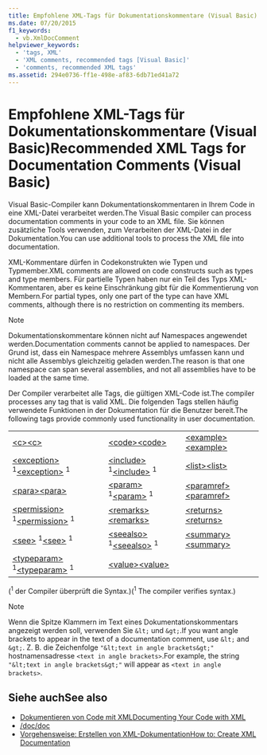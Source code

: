 ```yaml
---
title: Empfohlene XML-Tags für Dokumentationskommentare (Visual Basic)
ms.date: 07/20/2015
f1_keywords:
  - vb.XmlDocComment
helpviewer_keywords:
  - 'tags, XML'
  - 'XML comments, recommended tags [Visual Basic]'
  - 'comments, recommended XML tags'
ms.assetid: 294e0736-ff1e-498e-af83-6db71ed41a72
---
```

# <a name="recommended-xml-tags-for-documentation-comments-visual-basic"></a><span data-ttu-id="e5aa0-102">Empfohlene XML-Tags für Dokumentationskommentare (Visual Basic)</span><span class="sxs-lookup"><span data-stu-id="e5aa0-102">Recommended XML Tags for Documentation Comments (Visual Basic)</span></span>
<span data-ttu-id="e5aa0-103">Visual Basic-Compiler kann Dokumentationskommentaren in Ihrem Code in eine XML-Datei verarbeitet werden.</span><span class="sxs-lookup"><span data-stu-id="e5aa0-103">The Visual Basic compiler can process documentation comments in your code to an XML file.</span></span> <span data-ttu-id="e5aa0-104">Sie können zusätzliche Tools verwenden, zum Verarbeiten der XML-Datei in der Dokumentation.</span><span class="sxs-lookup"><span data-stu-id="e5aa0-104">You can use additional tools to process the XML file into documentation.</span></span>  
  
 <span data-ttu-id="e5aa0-105">XML-Kommentare dürfen in Codekonstrukten wie Typen und Typmember.</span><span class="sxs-lookup"><span data-stu-id="e5aa0-105">XML comments are allowed on code constructs such as types and type members.</span></span> <span data-ttu-id="e5aa0-106">Für partielle Typen haben nur ein Teil des Typs XML-Kommentaren, aber es keine Einschränkung gibt für die Kommentierung von Membern.</span><span class="sxs-lookup"><span data-stu-id="e5aa0-106">For partial types, only one part of the type can have XML comments, although there is no restriction on commenting its members.</span></span>  
  
> [!NOTE]
>  <span data-ttu-id="e5aa0-107">Dokumentationskommentare können nicht auf Namespaces angewendet werden.</span><span class="sxs-lookup"><span data-stu-id="e5aa0-107">Documentation comments cannot be applied to namespaces.</span></span> <span data-ttu-id="e5aa0-108">Der Grund ist, dass ein Namespace mehrere Assemblys umfassen kann und nicht alle Assemblys gleichzeitig geladen werden.</span><span class="sxs-lookup"><span data-stu-id="e5aa0-108">The reason is that one namespace can span several assemblies, and not all assemblies have to be loaded at the same time.</span></span>  
  
 <span data-ttu-id="e5aa0-109">Der Compiler verarbeitet alle Tags, die gültigen XML-Code ist.</span><span class="sxs-lookup"><span data-stu-id="e5aa0-109">The compiler processes any tag that is valid XML.</span></span> <span data-ttu-id="e5aa0-110">Die folgenden Tags stellen häufig verwendete Funktionen in der Dokumentation für die Benutzer bereit.</span><span class="sxs-lookup"><span data-stu-id="e5aa0-110">The following tags provide commonly used functionality in user documentation.</span></span>  
  
||||  
|---|---|---|  
|[<span data-ttu-id="e5aa0-111">\<c></span><span class="sxs-lookup"><span data-stu-id="e5aa0-111">\<c></span></span>](../../../visual-basic/language-reference/xmldoc/c.md)|[<span data-ttu-id="e5aa0-112">\<code></span><span class="sxs-lookup"><span data-stu-id="e5aa0-112">\<code></span></span>](../../../visual-basic/language-reference/xmldoc/code.md)|[<span data-ttu-id="e5aa0-113">\<example></span><span class="sxs-lookup"><span data-stu-id="e5aa0-113">\<example></span></span>](../../../visual-basic/language-reference/xmldoc/example.md)|  
|<span data-ttu-id="e5aa0-114">[\<exception>](../../../visual-basic/language-reference/xmldoc/exception.md) <sup>1</sup></span><span class="sxs-lookup"><span data-stu-id="e5aa0-114">[\<exception>](../../../visual-basic/language-reference/xmldoc/exception.md) <sup>1</sup></span></span>|<span data-ttu-id="e5aa0-115">[\<include>](../../../visual-basic/language-reference/xmldoc/include.md) <sup>1</sup></span><span class="sxs-lookup"><span data-stu-id="e5aa0-115">[\<include>](../../../visual-basic/language-reference/xmldoc/include.md) <sup>1</sup></span></span>|[<span data-ttu-id="e5aa0-116">\<list></span><span class="sxs-lookup"><span data-stu-id="e5aa0-116">\<list></span></span>](../../../visual-basic/language-reference/xmldoc/list.md)|  
|[<span data-ttu-id="e5aa0-117">\<para></span><span class="sxs-lookup"><span data-stu-id="e5aa0-117">\<para></span></span>](../../../visual-basic/language-reference/xmldoc/para.md)|<span data-ttu-id="e5aa0-118">[\<param>](../../../visual-basic/language-reference/xmldoc/param.md) <sup>1</sup></span><span class="sxs-lookup"><span data-stu-id="e5aa0-118">[\<param>](../../../visual-basic/language-reference/xmldoc/param.md) <sup>1</sup></span></span>|[<span data-ttu-id="e5aa0-119">\<paramref></span><span class="sxs-lookup"><span data-stu-id="e5aa0-119">\<paramref></span></span>](../../../visual-basic/language-reference/xmldoc/paramref.md)|  
|<span data-ttu-id="e5aa0-120">[\<permission>](../../../visual-basic/language-reference/xmldoc/permission.md) <sup>1</sup></span><span class="sxs-lookup"><span data-stu-id="e5aa0-120">[\<permission>](../../../visual-basic/language-reference/xmldoc/permission.md) <sup>1</sup></span></span>|[<span data-ttu-id="e5aa0-121">\<remarks></span><span class="sxs-lookup"><span data-stu-id="e5aa0-121">\<remarks></span></span>](../../../visual-basic/language-reference/xmldoc/remarks.md)|[<span data-ttu-id="e5aa0-122">\<returns></span><span class="sxs-lookup"><span data-stu-id="e5aa0-122">\<returns></span></span>](../../../visual-basic/language-reference/xmldoc/returns.md)|  
|<span data-ttu-id="e5aa0-123">[\<see>](../../../visual-basic/language-reference/xmldoc/see.md) <sup>1</sup></span><span class="sxs-lookup"><span data-stu-id="e5aa0-123">[\<see>](../../../visual-basic/language-reference/xmldoc/see.md) <sup>1</sup></span></span>|<span data-ttu-id="e5aa0-124">[\<seealso>](../../../visual-basic/language-reference/xmldoc/seealso.md) <sup>1</sup></span><span class="sxs-lookup"><span data-stu-id="e5aa0-124">[\<seealso>](../../../visual-basic/language-reference/xmldoc/seealso.md) <sup>1</sup></span></span>|[<span data-ttu-id="e5aa0-125">\<summary></span><span class="sxs-lookup"><span data-stu-id="e5aa0-125">\<summary></span></span>](../../../visual-basic/language-reference/xmldoc/summary.md)|  
|<span data-ttu-id="e5aa0-126">[\<typeparam>](../../../visual-basic/language-reference/xmldoc/typeparam.md) <sup>1</sup></span><span class="sxs-lookup"><span data-stu-id="e5aa0-126">[\<typeparam>](../../../visual-basic/language-reference/xmldoc/typeparam.md) <sup>1</sup></span></span>|[<span data-ttu-id="e5aa0-127">\<value></span><span class="sxs-lookup"><span data-stu-id="e5aa0-127">\<value></span></span>](../../../visual-basic/language-reference/xmldoc/value.md)||  
  
 <span data-ttu-id="e5aa0-128">(<sup>1</sup> der Compiler überprüft die Syntax.)</span><span class="sxs-lookup"><span data-stu-id="e5aa0-128">(<sup>1</sup> The compiler verifies syntax.)</span></span>  
  
> [!NOTE]
>  <span data-ttu-id="e5aa0-129">Wenn die Spitze Klammern im Text eines Dokumentationskommentars angezeigt werden soll, verwenden Sie `&lt;` und `&gt;`.</span><span class="sxs-lookup"><span data-stu-id="e5aa0-129">If you want angle brackets to appear in the text of a documentation comment, use `&lt;` and `&gt;`.</span></span> <span data-ttu-id="e5aa0-130">Z. B. die Zeichenfolge `"&lt;text in angle brackets&gt;"` hostnamensadresse `<text in angle brackets>`.</span><span class="sxs-lookup"><span data-stu-id="e5aa0-130">For example, the string `"&lt;text in angle brackets&gt;"` will appear as `<text in angle brackets>`.</span></span>  
  
## <a name="see-also"></a><span data-ttu-id="e5aa0-131">Siehe auch</span><span class="sxs-lookup"><span data-stu-id="e5aa0-131">See also</span></span>
- [<span data-ttu-id="e5aa0-132">Dokumentieren von Code mit XML</span><span class="sxs-lookup"><span data-stu-id="e5aa0-132">Documenting Your Code with XML</span></span>](../../../visual-basic/programming-guide/program-structure/documenting-your-code-with-xml.md)
- [<span data-ttu-id="e5aa0-133">/doc</span><span class="sxs-lookup"><span data-stu-id="e5aa0-133">/doc</span></span>](../../../visual-basic/reference/command-line-compiler/doc.md)
- [<span data-ttu-id="e5aa0-134">Vorgehensweise: Erstellen von XML-Dokumentation</span><span class="sxs-lookup"><span data-stu-id="e5aa0-134">How to: Create XML Documentation</span></span>](../../../visual-basic/programming-guide/program-structure/how-to-create-xml-documentation.md)
